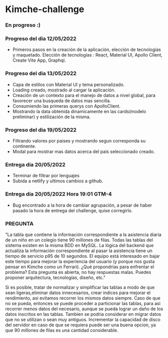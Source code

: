 # Kimche-challenge


### En progreso :) 

### Progreso del dia 12/05/2022
  - Primeros pasos en la creación de la aplicación, elección de tecnologías y maquetado.
  Elección de tecnologías :
  React, Material UI, Apollo Client, Create Vite App, Graphql.

### Progreso del dia 13/05/2022
  - Capa de estilos con Material UI y tema personalizado.
  - Loading creado, mostrado al cargar la aplicación.
  - Creación de un contexto para el manejo de datos a nivel global, para favorecer una busqueda de datos mas sencilla.
  - Consumiendo las primeras querys con ApolloClient.
  - Mostrando la data obtenida dinamicamente en las cards(modelo preliminar) y estilización de la misma.

### Progreso del dia 19/05/2022
  - Filtrando valores por paises y mostrando segun corresponda su continente.
  - Modal para mostrar mas datos acerca del pais seleccionado creado.
  
### Entrega dia 20/05/2022
  - Terminar de filtrar por lenguajes
  - Subida a netlify y ultimos cambios a github.

### Entrega dia 20/05/2022 Hora 19:01 GTM-4
  - Bug encontrado a la hora de cambiar agrupación, a pesar de haber pasado la hora de entrega del challenge, quise corregirlo.
 
### PREGUNTA 
"La tabla que contiene la información correspondiente a la asistencia diaria de un niño en un colegio tiene 90 millones de filas. Todas las tablas del sistema existen en la misma BDD en MySQL. La lógica del backend que actualiza la información correspondiente al pasar la asistencia tiene un tiempo de servicio p95 de 10 segundos. El equipo está interesado en bajar este tiempo para mejorar la experiencia del usuario (y porque nos gusta pensar en Kimche como un Ferrari). ¿Qué propondrías para enfrentar el problema? Esta pregunta es abierta, no hay respuestas malas. Puedes proponer arquitectura, tecnologías, diseño, etc."

  Si es posible, tratar de normalizar y simplificar las tablas a modo de que sean ligeras,eliminar datos innecesarios, crear indices para mejorar el rendimiento, asi evitamos recorrer los mismos datos siempre. Caso de que no se pueda, entonces se puede proceder a particionar las tablas, para asi recorrer menos datos del necesario, aunque se pueda lograr un daño de los datos inscritos en las tablas. 
  Tambien se podria considerar en migrar datos que no se utilizan o sean muy antiguos.
 Incrementar la capacidad de disco del servidor en caso de que se requiera puede ser una buena opcion, ya que 90 millones de filas es una cantidad considerable. 

